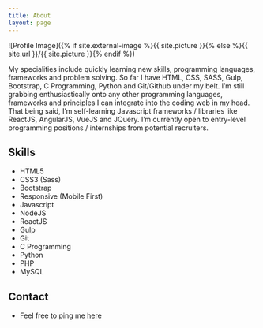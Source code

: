 ```yaml
---
title: About
layout: page
---
```

![Profile Image]({% if site.external-image %}{{ site.picture }}{% else %}{{ site.url }}/{{ site.picture }}{% endif %})

<p>My specialities include quickly learning new skills, programming languages, frameworks and problem solving. So far I have HTML, CSS, SASS, Gulp, Bootstrap, C Programming, Python and Git/Github under my belt. I’m still grabbing enthusiastically onto any other programming languages, frameworks and principles I can integrate into the coding web in my head. That being said, I’m self-learning Javascript frameworks / libraries like ReactJS, AngularJS, VueJS and JQuery. I’m currently open to entry-level programming positions / internships from potential recruiters.</p>

<h2>Skills</h2>

<ul class="skill-list">
	<li>HTML5</li>
	<li>CSS3 (Sass)</li>
	<li>Bootstrap</li>
	<li>Responsive (Mobile First)</li>
	<li>Javascript</li>
	<li>NodeJS</li>
	<li>ReactJS</li>
	<li>Gulp</li>
	<li>Git</li>
	<li>C Programming</li>
	<li>Python</li>
	<li>PHP</li>
	<li>MySQL</li>	
	
</ul>

<h2>Contact</h2>

<ul>
	<li>Feel free to ping me <a href="mailto:mail@abinbabu.in">here</a></li>

</ul>

